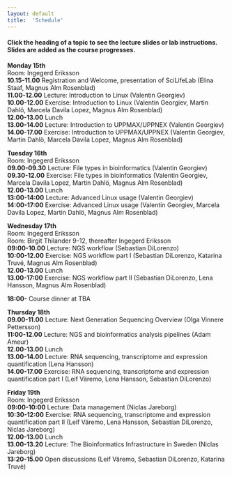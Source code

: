 ```yaml
---
layout: default
title:  'Schedule'
---
```


#### Click the heading of a topic to see the lecture slides or lab instructions. Slides are added as the course progresses.

**Monday 15th**  
Room: Ingegerd Eriksson  
**10.15-11.00** Registration and Welcome, presentation of SciLifeLab (Elina Staaf, Magnus Alm Rosenblad)  
**11.00-12.00** Lecture: Introduction to Linux (Valentin Georgiev)  
**10.00-12.00** Exercise: Introduction to Linux (Valentin Georgiev, Martin Dahlö, Marcela Davila Lopez, Magnus Alm Rosenblad)  
**12.00-13.00** Lunch  
**13.00-14.00** Lecture: Introduction to UPPMAX/UPPNEX (Valentin Georgiev)  
**14.00-17.00** Exercise: Introduction to UPPMAX/UPPNEX (Valentin Georgiev, Martin Dahlö, Marcela Davila Lopez, Magnus Alm Rosenblad)  

**Tuesday 16th**  
Room: Ingegerd Eriksson  
**09.00-09.30** Lecture: File types in bioinformatics (Valentin Georgiev)  
**09.30-12.00** Exercise: File types in bioinformatics (Valentin Georgiev, Marcela Davila Lopez, Martin Dahlö, Magnus Alm Rosenblad)  
**12.00-13.00** Lunch  
**13:00-14:00** Lecture: Advanced Linux usage (Valentin Georgiev)  
**14:00-17:00** Exercise: Advanced Linux usage (Valentin Georgiev, Marcela Davila Lopez, Martin Dahlö, Magnus Alm Rosenblad)  

**Wednesday 17th**  
Room: Ingegerd Eriksson  
Room: Birgit Thilander 9-12, thereafter Ingegerd Eriksson  
**09:00-10.00** Lecture: NGS workflow (Sebastian DiLorenzo)  
**10:00-12.00** Exercise: NGS workflow part I (Sebastian DiLorenzo, Katarina Truvé, Magnus Alm Rosenblad)  
**12.00-13.00** Lunch  
**13.00-17:00** Exercise: NGS workflow part II (Sebastian DiLorenzo, Lena Hansson, Magnus Alm Rosenblad)  

**18:00-** Course dinner at TBA  

**Thursday 18th**  
**09.00-11.00** Lecture: Next Generation Sequencing Overview (Olga Vinnere Pettersson)  
**11:00-12.00** Lecture: NGS and bioinformatics analysis pipelines (Adam Ameur)  
**12.00-13.00** Lunch  
**13.00-14.00** Lecture: RNA sequencing, transcriptome and expression quantification (Lena Hansson)   
**14.00-17.00** Exercise: RNA sequencing, transcriptome and expression quantification part I (Leif Väremo, Lena Hansson, Sebastian DiLorenzo)  

**Friday 19th**  
Room: Ingegerd Eriksson  
**09:00-10:00** Lecture: Data management (Niclas Jareborg)  
**10:30-12:00** Exercise: RNA sequencing, transcriptome and expression quantification part II (Leif Väremo, Lena Hansson, Sebastian DiLorenzo, Niclas Jareborg)  
**12.00-13.00** Lunch  
**13.00-13.20** Lecture: The Bioinformatics Infrastructure in Sweden (Niclas Jareborg)    
**13:20-15.00** Open discussions (Leif Väremo, Sebastian DiLorenzo,  Katarina Truvè)  


